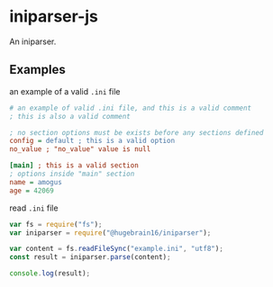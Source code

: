 # iniparser-js

An iniparser.

## Examples

an example of a valid `.ini` file
```ini
# an example of valid .ini file, and this is a valid comment
; this is also a valid comment

; no section options must be exists before any sections defined
config = default ; this is a valid option
no_value ; "no_value" value is null

[main] ; this is a valid section
; options inside "main" section
name = amogus
age = 42069

```

read `.ini` file
```js
var fs = require("fs");
var iniparser = require("@hugebrain16/iniparser");

var content = fs.readFileSync("example.ini", "utf8");
const result = iniparser.parse(content);

console.log(result);
```
